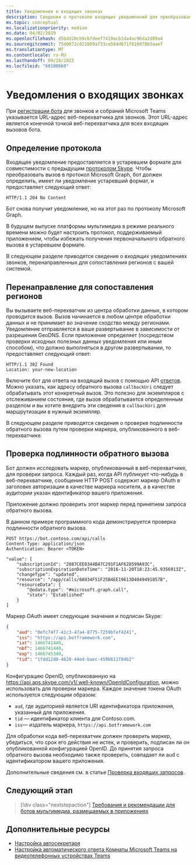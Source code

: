 ```yaml
---
title: Уведомления о входящих звонках
description: Сведения о протоколе входящих уведомлений для преобразования вызова из устаревшего формата в формат Graph, перенаправления для сопоставления регионов и проверки подлинности обратного вызова.
ms.topic: conceptual
ms.localizationpriority: medium
ms.date: 04/02/2019
ms.openlocfilehash: d5bdd20cb9cb7deef7419acb1da4ac96da2d89a4
ms.sourcegitcommit: 75d0072c021609af33ce584d671f610d78b3aaef
ms.translationtype: MT
ms.contentlocale: ru-RU
ms.lasthandoff: 09/28/2022
ms.locfileid: "68100660"
---
```

# <a name="incoming-call-notifications"></a>Уведомления о входящих звонках

При [регистрации бота](./registering-calling-bot.md#create-new-bot-or-add-calling-capabilities) для звонков и собраний Microsoft Teams указывается URL-адрес веб-перехватчика для звонков. Этот URL-адрес является конечной точкой веб-перехватчика для всех входящих вызовов бота.

## <a name="protocol-determination"></a>Определение протокола

Входящее уведомление предоставляется в устаревшем формате для совместимости с предыдущим [протоколом Skype](/azure/bot-service/dotnet/bot-builder-dotnet-real-time-media-concepts?view=azure-bot-service-3.0&preserve-view=true). Чтобы преобразовать вызов в протокол Microsoft Graph, бот должен определить, имеет ли уведомление устаревший формат, и предоставляет следующий ответ:

```http
HTTP/1.1 204 No Content
```

Бот снова получит уведомление, но на этот раз по протоколу Microsoft Graph.

В будущем выпуске платформы мультимедиа в режиме реального времени можно будет настроить протокол, поддерживаемый приложением, чтобы избежать получения первоначального обратного вызова в устаревшем формате.

В следующем разделе приводятся сведения о входящих уведомлениях звонков, перенаправленных для сопоставления регионов с вашей системой.

## <a name="redirects-for-region-affinity"></a>Перенаправление для сопоставления регионов

Вы вызываете веб-перехватчик из центра обработки данных, в котором проводится вызов. Вызов начинается в любом центре обработки данных и не принимает во значение сходство между регионами. Уведомление отправляется в ваше развертывание в зависимости от разрешения GeoDNS. Если приложение определяет (посредством проверки исходных полезных данных уведомления или иным способом), что должно выполняться в другом развертывании, то предоставляет следующий ответ:

```http
HTTP/1.1 302 Found
Location: your-new-location
```

Включите бот для ответа на входящий вызов с помощью API [ответов](/graph/api/call-answer?view=graph-rest-1.0&tabs=http&preserve-view=true). Можно указать, как адресу обратного вызова `callbackUri` следует обрабатывать этот конкретный вызов. Это полезно для экземпляров с отслеживанием состояния, где вызов обрабатывается определенным разделом и вы хотите внедрить эти сведения в `callbackUri` для маршрутизации в нужный экземпляр.

В следующем разделе приводятся сведения о проверке подлинности обратного вызова путем проверки маркера, опубликованного в веб-перехватчике.

## <a name="authenticate-the-callback"></a>Проверка подлинности обратного вызова

Бот должен исследовать маркер, опубликованный в веб-перехватчике, для проверки запроса. Каждый раз, когда API публикует что-нибудь в веб-перехватчике, сообщение HTTP POST содержит маркер OAuth в заголовке авторизации в качестве маркера носителя, а в качестве аудитории указан идентификатор вашего приложения.

Приложение должно проверить этот маркер перед принятием запроса обратного вызова.

В данном примере программного кода демонстрируется проверка подлинности обратного вызова.

```http
POST https://bot.contoso.com/api/calls
Content-Type: application/json
Authentication: Bearer <TOKEN>

"value": [
    "subscriptionId": "2887CEE8344B47C291F1AF628599A93C",
    "subscriptionExpirationDateTime": "2016-11-20T18:23:45.9356913Z",
    "changeType": "updated",
    "resource": "/app/calls/8A934F51F25B4EE19613D4049491857B",
    "resourceData": {
        "@odata.type": "#microsoft.graph.call",
        "state": "Established"
    }
]
```

Маркер OAuth имеет следующие значения и подписан Skype:

```json
{
    "aud": "0efc74f7-41c3-47a4-8775-7259bfef4241",
    "iss": "https://api.botframework.com",
    "iat": 1466741440,
    "nbf": 1466741440,
    "exp": 1466745340,
    "tid": "1fdd12d0-4620-44ed-baec-459b611f84b2"
}
```

Конфигурацию OpenID, опубликованную на <https://api.aps.skype.com/v1/.well-known/OpenIdConfiguration>, можно использовать для проверки маркера. Каждое значение токена OAuth используется следующим образом:

* `aud`, где аудиторией является URI идентификатора приложения, указанный для приложения.
* `tid` — идентификатор клиента для Contoso.com.
* `iss`— издатель маркера, `https://api.botframework.com`

Для обработки кода веб-перехватчик должен проверить маркер, убедиться, что срок его действия не истек, и проверить, подписан ли он опубликованной конфигурацией OpenID. До принятия запроса обратного вызова необходимо также проверить, совпадает ли aud с идентификатором вашего приложения.

Дополнительные сведения см. в статье [Проверка входящих запросов](https://github.com/microsoftgraph/microsoft-graph-comms-samples/blob/master/Samples/Common/Sample.Common/Authentication/AuthenticationProvider.cs).

## <a name="next-step"></a>Следующий этап

> [!div class="nextstepaction"]
> [Требования и рекомендации для ботов мультимедиа, размещаемых в приложениях](~/bots/calls-and-meetings/requirements-considerations-application-hosted-media-bots.md)

## <a name="see-also"></a>Дополнительные ресурсы

* [Настройка автосекретаря](/microsoftteams/create-a-phone-system-auto-attendant)
* [Настройка автоматического ответа Комнаты Microsoft Teams на видеотелефонных устройствах Teams](/microsoftteams/set-up-auto-answer-on-teams-android)
